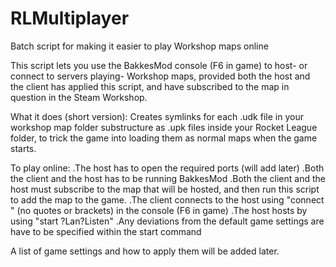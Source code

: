 # RLMultiplayer
Batch script for making it easier to play Workshop maps online

This script lets you use the BakkesMod console (F6 in game) to host- or connect to servers playing- Workshop maps, provided both the host and the client has applied this script, and have subscribed to the map in question in the Steam Workshop.


What it does (short version):
Creates symlinks for each .udk file in your workshop map folder substructure as .upk files inside your Rocket League folder,
to trick the game into loading them as normal maps when the game starts.


To play online:
.The host has to open the required ports (will add later)
.Both the client and the host has to be running BakkesMod
.Both the client and the host must subscribe to the map that will be hosted, and then run this script to add the map to the game.
.The client connects to the host using "connect <ip-adress>" (no quotes or brackets) in the console (F6 in game)
.The host hosts by using "start <mapname>?Lan?Listen"
.Any deviations from the default game settings are have to be specified within the start command
  
A list of game settings and how to apply them will be added later.
